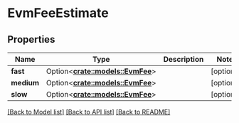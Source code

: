 # EvmFeeEstimate

## Properties

Name | Type | Description | Notes
------------ | ------------- | ------------- | -------------
**fast** | Option<[**crate::models::EvmFee**](evm_fee.md)> |  | [optional]
**medium** | Option<[**crate::models::EvmFee**](evm_fee.md)> |  | [optional]
**slow** | Option<[**crate::models::EvmFee**](evm_fee.md)> |  | [optional]

[[Back to Model list]](../README.md#documentation-for-models) [[Back to API list]](../README.md#documentation-for-api-endpoints) [[Back to README]](../README.md)


